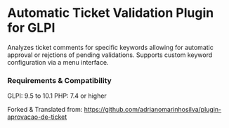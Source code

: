 # Automatic Ticket Validation Plugin for GLPI

Analyzes ticket comments for specific keywords allowing for automatic approval or rejctions of pending validations.
Supports custom keyword configuration via a menu interface.


### Requirements & Compatibility
GLPI: 9.5 to 10.1
PHP: 7.4 or higher

Forked & Translated from: https://github.com/adrianomarinhosilva/plugin-aprovacao-de-ticket
